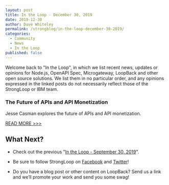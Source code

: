 ```yaml
---
layout: post
title: In the Loop - December 30, 2019
date: 2019-12-30
author: Dave Whiteley
permalink: /strongblog/in-the-loop-december-30-2019/
categories:
  - Community
  - News
  - In the Loop
published: false
---
```


Welcome back to "In the Loop", in which we list recent news, updates or opinions for Node.js, OpenAPI Spec, Microgateway, LoopBack and other open source solutions. We list them in no particular order, and any opinions expressed in the linked posts do not necessarily reflect those of the StrongLoop or IBM team.
<!--more-->

### The Future of APIs and API Monetization

Jesse Casman explores the future of APIs and API monetization. 

[READ MORE >>>](https://dzone.com/articles/the-future-of-apis-and-api-monetization)

## What Next?

* Check out the previous "[In the Loop - September 30, 2019](https://strongloop.com/strongblog/in-the-loop-september-30-2019/)".

* Be sure to follow StrongLoop on [Facebook](https://www.facebook.com/strongloop/) and [Twitter](https://twitter.com/StrongLoop)!

* Do you have a blog post or other content on LoopBack? Send us a link and we’ll promote your work and send you some swag!
